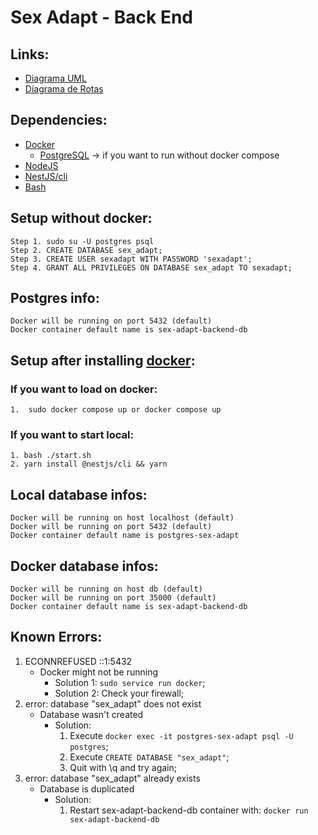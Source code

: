 # Sex Adapt - Back End

## Links:
- [Diagrama UML](https://www.figma.com/file/Cd2JEqC6xwE6xUdFibFOoG/Back-end-Diagrama-ER?node-id=0%3A1)
- [Diagrama de Rotas](https://www.figma.com/file/V9Jp8f1AIjtT0KH4WPcwsm/Back-End-Routes)

## Dependencies:

- [Docker](https://www.docker.com/)
	- [PostgreSQL](https://hub.docker.com/_/postgres) -> if you want to run without docker compose
- [NodeJS](https://nodejs.org/)
- [NestJS/cli](https://docs.nestjs.com/cli/overview)
- [Bash](https://git-scm.com/downloads)

## Setup without docker:
	Step 1. sudo su -U postgres psql
	Step 2. CREATE DATABASE sex_adapt;
	Step 3.	CREATE USER sexadapt WITH PASSWORD 'sexadapt';
	Step 4.	GRANT ALL PRIVILEGES ON DATABASE sex_adapt TO sexadapt;
	
## Postgres info:
	Docker will be running on port 5432 (default)
	Docker container default name is sex-adapt-backend-db

## Setup after installing [docker](https://www.docker.com/):
### If you want to load on docker:
	1.  sudo docker compose up or docker compose up
### If you want to start local:
	1. bash ./start.sh
	2. yarn install @nestjs/cli && yarn

## Local database infos:
	Docker will be running on host localhost (default)
	Docker will be running on port 5432 (default)
	Docker container default name is postgres-sex-adapt
	
## Docker database infos:
	Docker will be running on host db (default)
	Docker will be running on port 35000 (default)
	Docker container default name is sex-adapt-backend-db

## Known Errors:

1. ECONNREFUSED ::1:5432
	- Docker might not be running
		- Solution 1: `sudo service run docker`;
		- Solution 2: Check your firewall;
2. error: database "sex_adapt" does not exist
	- Database wasn't created
		- Solution: 
			1. Execute `docker exec -it postgres-sex-adapt psql -U postgres`;
			2. Execute `CREATE DATABASE "sex_adapt"`;
			3. Quit with \q and try again;
3. error: database "sex_adapt" already exists
	- Database is duplicated
		- Solution: 
			1. Restart sex-adapt-backend-db container with: `docker run sex-adapt-backend-db`
